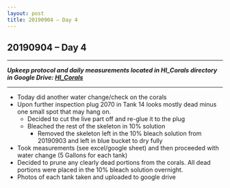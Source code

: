 ```yaml
---
layout: post
title: 20190904 – Day 4
---
```


## 20190904 – Day 4

---
***Upkeep protocol and daily measurements located in HI_Corals directory in Google Drive: [HI_Corals](https://drive.google.com/drive/u/1/folders/1Dxil5Lj1ynvuIuGDWx9_AyqkdplIcCZQ)***

---

- Today did another water change/check on the corals  
- Upon further inspection plug 2070 in Tank 14 looks mostly dead minus one small spot that may hang on.  
    - Decided to cut the live part off and re-glue it to the plug  
    - Bleached the rest of the skeleton in 10% solution  
        - Removed the skeleton left in the 10% bleach solution from 20190903 and left in blue bucket to dry fully  
- Took measurements (see excel/google sheet) and then proceeded with water change (5 Gallons for each tank)  
- Decided to prune any clearly dead portions from the corals. All dead portions were placed in the 10% bleach solution overnight.  
- Photos of each tank taken and uploaded to google drive

